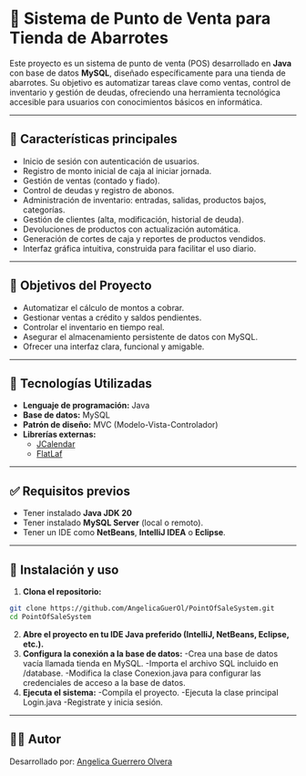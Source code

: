 # 🛒 Sistema de Punto de Venta para Tienda de Abarrotes

Este proyecto es un sistema de punto de venta (POS) desarrollado en **Java** con base de datos **MySQL**, diseñado específicamente para una tienda de abarrotes. Su objetivo es automatizar tareas clave como ventas, control de inventario y gestión de deudas, ofreciendo una herramienta tecnológica accesible para usuarios con conocimientos básicos en informática.

---

## 📌 Características principales

- Inicio de sesión con autenticación de usuarios.
- Registro de monto inicial de caja al iniciar jornada.
- Gestión de ventas (contado y fiado).
- Control de deudas y registro de abonos.
- Administración de inventario: entradas, salidas, productos bajos, categorías.
- Gestión de clientes (alta, modificación, historial de deuda).
- Devoluciones de productos con actualización automática.
- Generación de cortes de caja y reportes de productos vendidos.
- Interfaz gráfica intuitiva, construida para facilitar el uso diario.

---

## 🎯 Objetivos del Proyecto

- Automatizar el cálculo de montos a cobrar.
- Gestionar ventas a crédito y saldos pendientes.
- Controlar el inventario en tiempo real.
- Asegurar el almacenamiento persistente de datos con MySQL.
- Ofrecer una interfaz clara, funcional y amigable.

---

## 🧰 Tecnologías Utilizadas

- **Lenguaje de programación:** Java
- **Base de datos:** MySQL
- **Patrón de diseño:** MVC (Modelo-Vista-Controlador)
- **Librerías externas:**
  - [JCalendar](https://toedter.com/jcalendar/)
  - [FlatLaf](https://www.formdev.com/flatlaf/)

---

## ✅ Requisitos previos

- Tener instalado **Java JDK 20**
- Tener instalado **MySQL Server** (local o remoto).
- Tener un IDE como **NetBeans**, **IntelliJ IDEA** o **Eclipse**.

---

## 🚀 Instalación y uso

1. **Clona el repositorio:**

```bash
git clone https://github.com/AngelicaGuerOl/PointOfSaleSystem.git
cd PointOfSaleSystem
```
2. **Abre el proyecto en tu IDE Java preferido (IntelliJ, NetBeans, Eclipse, etc.).**
3. **Configura la conexión a la base de datos:**
     -Crea una base de datos vacía llamada tienda en MySQL.
     -Importa el archivo SQL incluido en /database.
     -Modifica la clase Conexion.java para configurar las credenciales de acceso a la base de datos.
4. **Ejecuta el sistema:**
     -Compila el proyecto.
     -Ejecuta la clase principal Login.java
     -Registrate y inicia sesión.
---
## 🧑‍💻 Autor

Desarrollado por: [Angelica Guerrero Olvera](https://github.com/AngelicaGuerOl)
